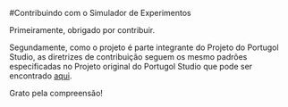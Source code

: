 #Contribuindo com o Simulador de Experimentos

Primeiramente, obrigado por contribuir.

Segundamente, como o projeto é parte integrante do Projeto do Portugol Studio, as diretrizes de contribuição seguem os mesmo padrões especificadas no Projeto original do Portugol Studio que pode ser encontrado [aqui](https://github.com/UNIVALI-LITE/Portugol-Studio).

Grato pela compreensão!
